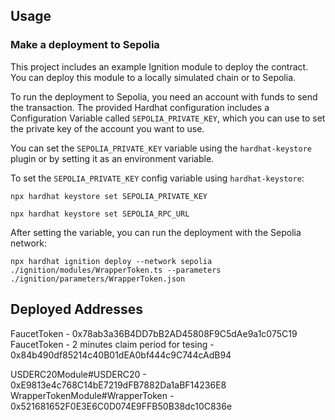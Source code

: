## Usage

### Make a deployment to Sepolia

This project includes an example Ignition module to deploy the contract. You can deploy this module to a locally simulated chain or to Sepolia.

To run the deployment to Sepolia, you need an account with funds to send the transaction. The provided Hardhat configuration includes a Configuration Variable called `SEPOLIA_PRIVATE_KEY`, which you can use to set the private key of the account you want to use.

You can set the `SEPOLIA_PRIVATE_KEY` variable using the `hardhat-keystore` plugin or by setting it as an environment variable.

To set the `SEPOLIA_PRIVATE_KEY` config variable using `hardhat-keystore`:

```shell
npx hardhat keystore set SEPOLIA_PRIVATE_KEY

npx hardhat keystore set SEPOLIA_RPC_URL
```

After setting the variable, you can run the deployment with the Sepolia network:

```shell
npx hardhat ignition deploy --network sepolia ./ignition/modules/WrapperToken.ts --parameters ./ignition/parameters/WrapperToken.json
```

## Deployed Addresses

FaucetToken - 0x78ab3a36B4DD7bB2AD45808F9C5dAe9a1c075C19
FaucetToken - 2 minutes claim period for tesing - 0x84b490df85214c40B01dEA0bf444c9C744cAdB94

USDERC20Module#USDERC20 - 0xE9813e4c768C14bE7219dFB7882Da1aBF14236E8
WrapperTokenModule#WrapperToken - 0x521681652F0E3E6C0D074E9FFB50B38dc10C836e
